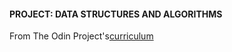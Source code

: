 #### PROJECT: DATA STRUCTURES AND ALGORITHMS

From The Odin Project's[curriculum](https://www.theodinproject.com/lessons/data-structures-and-algorithms#project-1-searching-binary-trees)